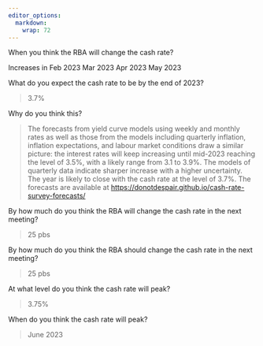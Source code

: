 ```yaml
---
editor_options: 
  markdown: 
    wrap: 72
---
```


When you think the RBA will change the cash rate?

Increases in Feb 2023 Mar 2023 Apr 2023 May 2023

What do you expect the cash rate to be by the end of 2023?

> 3.7%

Why do you think this?

> The forecasts from yield curve models using weekly and monthly rates
> as well as those from the models including quarterly inflation,
> inflation expectations, and labour market conditions draw a similar
> picture: the interest rates will keep increasing until mid-2023
> reaching the level of 3.5%, with a likely range from 3.1 to 3.9%. The
> models of quarterly data indicate sharper increase with a higher
> uncertainty. The year is likely to close with the cash rate at the
> level of 3.7%. The forecasts are available at
> <https://donotdespair.github.io/cash-rate-survey-forecasts/>

By how much do you think the RBA will change the cash rate in the next
meeting?

> 25 pbs

By how much do you think the RBA should change the cash rate in the next
meeting?

> 25 pbs

At what level do you think the cash rate will peak?

> 3.75%

When do you think the cash rate will peak?

> June 2023
